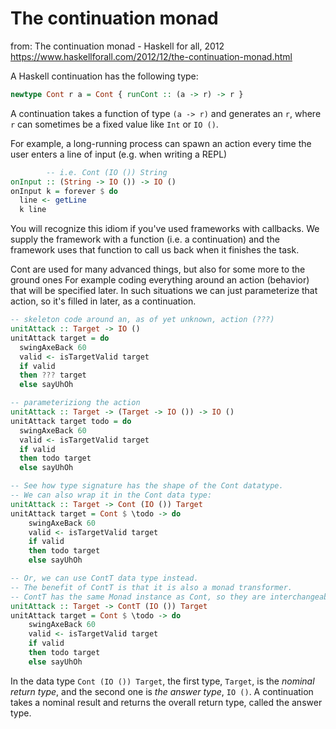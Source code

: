 # The continuation monad

from: The continuation monad - Haskell for all, 2012
https://www.haskellforall.com/2012/12/the-continuation-monad.html

A Haskell continuation has the following type:

```hs
newtype Cont r a = Cont { runCont :: (a -> r) -> r }
```

A continuation takes a function of type `(a -> r)` and generates an `r`, where `r` can sometimes be a fixed value like `Int` or `IO ()`.

For example, a long-running process can spawn an action every time the user enters a line of input (e.g. when writing a REPL)

```hs
        -- i.e. Cont (IO ()) String
onInput :: (String -> IO ()) -> IO ()
onInput k = forever $ do
  line <- getLine
  k line
```

You will recognize this idiom if you've used frameworks with callbacks. We supply the framework with a function (i.e. a continuation) and the framework uses that function to call us back when it finishes the task.

Cont are used for many advanced things, but also for some more to the ground ones For example coding everything around an action (behavior) that will be specified later. In such situations we can just parameterize that action, so it's filled in later, as a continuation.

```hs
-- skeleton code around an, as of yet unknown, action (???)
unitAttack :: Target -> IO ()
unitAttack target = do
  swingAxeBack 60
  valid <- isTargetValid target
  if valid
  then ??? target
  else sayUhOh

-- parameteriziong the action
unitAttack :: Target -> (Target -> IO ()) -> IO ()
unitAttack target todo = do
  swingAxeBack 60
  valid <- isTargetValid target
  if valid
  then todo target
  else sayUhOh

-- See how type signature has the shape of the Cont datatype.
-- We can also wrap it in the Cont data type:
unitAttack :: Target -> Cont (IO ()) Target
unitAttack target = Cont $ \todo -> do
    swingAxeBack 60
    valid <- isTargetValid target
    if valid
    then todo target
    else sayUhOh

-- Or, we can use ContT data type instead.
-- The benefit of ContT is that it is also a monad transformer.
-- ContT has the same Monad instance as Cont, so they are interchangeable.
unitAttack :: Target -> ContT (IO ()) Target
unitAttack target = Cont $ \todo -> do
    swingAxeBack 60
    valid <- isTargetValid target
    if valid
    then todo target
    else sayUhOh
```

In the data type `Cont (IO ()) Target`, the first type, `Target`, is the *nominal return type*, and the second one is *the answer type*, `IO ()`. A continuation takes a nominal result and returns the overall return type, called the answer type.
